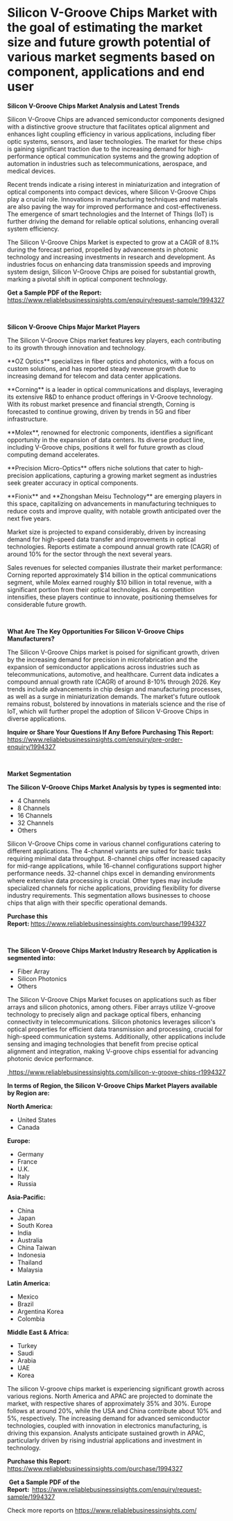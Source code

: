 <p><h1>Silicon V-Groove Chips Market with the goal of estimating the market size and future growth potential of various market segments based on component, applications and end user</h1></p><p><strong>Silicon V-Groove Chips Market Analysis and Latest Trends</strong></p>
<p><p>Silicon V-Groove Chips are advanced semiconductor components designed with a distinctive groove structure that facilitates optical alignment and enhances light coupling efficiency in various applications, including fiber optic systems, sensors, and laser technologies. The market for these chips is gaining significant traction due to the increasing demand for high-performance optical communication systems and the growing adoption of automation in industries such as telecommunications, aerospace, and medical devices.</p><p>Recent trends indicate a rising interest in miniaturization and integration of optical components into compact devices, where Silicon V-Groove Chips play a crucial role. Innovations in manufacturing techniques and materials are also paving the way for improved performance and cost-effectiveness. The emergence of smart technologies and the Internet of Things (IoT) is further driving the demand for reliable optical solutions, enhancing overall system efficiency.</p><p>The Silicon V-Groove Chips Market is expected to grow at a CAGR of 8.1% during the forecast period, propelled by advancements in photonic technology and increasing investments in research and development. As industries focus on enhancing data transmission speeds and improving system design, Silicon V-Groove Chips are poised for substantial growth, marking a pivotal shift in optical component technology.</p></p>
<p><strong>Get a Sample PDF of the Report:&nbsp;</strong> <a href="https://www.reliablebusinessinsights.com/enquiry/request-sample/1994327?utm_campaign=2221&utm_medium=2&utm_source=Github&utm_content=ia&utm_term=13022025&utm_id=silicon-v-groove-chips">https://www.reliablebusinessinsights.com/enquiry/request-sample/1994327</a></p>
<p>&nbsp;</p>
<p><strong>Silicon V-Groove Chips Major Market Players</strong></p>
<p><p>The Silicon V-Groove Chips market features key players, each contributing to its growth through innovation and technology. </p><p>**OZ Optics** specializes in fiber optics and photonics, with a focus on custom solutions, and has reported steady revenue growth due to increasing demand for telecom and data center applications. </p><p>**Corning** is a leader in optical communications and displays, leveraging its extensive R&D to enhance product offerings in V-Groove technology. With its robust market presence and financial strength, Corning is forecasted to continue growing, driven by trends in 5G and fiber infrastructure.</p><p>**Molex**, renowned for electronic components, identifies a significant opportunity in the expansion of data centers. Its diverse product line, including V-Groove chips, positions it well for future growth as cloud computing demand accelerates. </p><p>**Precision Micro-Optics** offers niche solutions that cater to high-precision applications, capturing a growing market segment as industries seek greater accuracy in optical components.</p><p>**Fionix** and **Zhongshan Meisu Technology** are emerging players in this space, capitalizing on advancements in manufacturing techniques to reduce costs and improve quality, with notable growth anticipated over the next five years.</p><p>Market size is projected to expand considerably, driven by increasing demand for high-speed data transfer and improvements in optical technologies. Reports estimate a compound annual growth rate (CAGR) of around 10% for the sector through the next several years. </p><p>Sales revenues for selected companies illustrate their market performance: Corning reported approximately $14 billion in the optical communications segment, while Molex earned roughly $10 billion in total revenue, with a significant portion from their optical technologies. As competition intensifies, these players continue to innovate, positioning themselves for considerable future growth.</p></p>
<p>&nbsp;</p>
<p><strong>What Are The Key Opportunities For Silicon V-Groove Chips Manufacturers?</strong></p>
<p><p>The Silicon V-Groove Chips market is poised for significant growth, driven by the increasing demand for precision in microfabrication and the expansion of semiconductor applications across industries such as telecommunications, automotive, and healthcare. Current data indicates a compound annual growth rate (CAGR) of around 8-10% through 2026. Key trends include advancements in chip design and manufacturing processes, as well as a surge in miniaturization demands. The market's future outlook remains robust, bolstered by innovations in materials science and the rise of IoT, which will further propel the adoption of Silicon V-Groove Chips in diverse applications.</p></p>
<p><strong>Inquire or Share Your Questions If Any Before Purchasing This Report:</strong> <a href="https://www.reliablebusinessinsights.com/enquiry/pre-order-enquiry/1994327?utm_campaign=2221&utm_medium=2&utm_source=Github&utm_content=ia&utm_term=13022025&utm_id=silicon-v-groove-chips">https://www.reliablebusinessinsights.com/enquiry/pre-order-enquiry/1994327</a></p>
<p>&nbsp;</p>
<p><strong>Market Segmentation</strong></p>
<p><strong>The Silicon V-Groove Chips Market Analysis by types is segmented into:</strong></p>
<p><ul><li>4 Channels</li><li>8 Channels</li><li>16 Channels</li><li>32 Channels</li><li>Others</li></ul></p>
<p><p>Silicon V-Groove Chips come in various channel configurations catering to different applications. The 4-channel variants are suited for basic tasks requiring minimal data throughput. 8-channel chips offer increased capacity for mid-range applications, while 16-channel configurations support higher performance needs. 32-channel chips excel in demanding environments where extensive data processing is crucial. Other types may include specialized channels for niche applications, providing flexibility for diverse industry requirements. This segmentation allows businesses to choose chips that align with their specific operational demands.</p></p>
<p><strong>Purchase this Report:&nbsp;</strong><a href="https://www.reliablebusinessinsights.com/purchase/1994327?utm_campaign=2221&utm_medium=2&utm_source=Github&utm_content=ia&utm_term=13022025&utm_id=silicon-v-groove-chips">https://www.reliablebusinessinsights.com/purchase/1994327</a></p>
<p>&nbsp;</p>
<p><strong>The Silicon V-Groove Chips Market Industry Research by Application is segmented into:</strong></p>
<p><ul><li>Fiber Array</li><li>Silicon Photonics</li><li>Others</li></ul></p>
<p><p>The Silicon V-Groove Chips Market focuses on applications such as fiber arrays and silicon photonics, among others. Fiber arrays utilize V-groove technology to precisely align and package optical fibers, enhancing connectivity in telecommunications. Silicon photonics leverages silicon's optical properties for efficient data transmission and processing, crucial for high-speed communication systems. Additionally, other applications include sensing and imaging technologies that benefit from precise optical alignment and integration, making V-groove chips essential for advancing photonic device performance.</p></p>
<p><a href="https://www.reliablebusinessinsights.com/silicon-v-groove-chips-r1994327?utm_campaign=2221&utm_medium=2&utm_source=Github&utm_content=ia&utm_term=13022025&utm_id=silicon-v-groove-chips">&nbsp;https://www.reliablebusinessinsights.com/silicon-v-groove-chips-r1994327</a></p>
<p><strong>In terms of Region, the Silicon V-Groove Chips Market Players available by Region are:</strong></p>
<p>
    <p> <strong> North America: </strong>
        <ul>
            <li>United States</li>
            <li>Canada</li>
        </ul>
        </p> 
    <p> <strong> Europe: </strong>
        <ul>
            <li>Germany</li>
            <li>France</li>
            <li>U.K.</li>
            <li>Italy</li>
            <li>Russia</li>
        </ul>
        </p> 
    <p> <strong> Asia-Pacific: </strong>
        <ul>
            <li>China</li>
            <li>Japan</li>
            <li>South Korea</li>
            <li>India</li>
            <li>Australia</li>
            <li>China Taiwan</li>
            <li>Indonesia</li>
            <li>Thailand</li>
            <li>Malaysia</li>
        </ul>
        </p> 
    <p> <strong> Latin America: </strong>
        <ul>
            <li>Mexico</li>
            <li>Brazil</li>
            <li>Argentina Korea</li>
            <li>Colombia</li>
        </ul>
        </p> 
    <p> <strong> Middle East & Africa: </strong>
        <ul>
            <li>Turkey</li>
            <li>Saudi</li>
            <li>Arabia</li>
            <li>UAE</li>
            <li>Korea</li>
        </ul>
    </p>
    </p>
<p><p>The silicon V-groove chips market is experiencing significant growth across various regions. North America and APAC are projected to dominate the market, with respective shares of approximately 35% and 30%. Europe follows at around 20%, while the USA and China contribute about 10% and 5%, respectively. The increasing demand for advanced semiconductor technologies, coupled with innovation in electronics manufacturing, is driving this expansion. Analysts anticipate sustained growth in APAC, particularly driven by rising industrial applications and investment in technology.</p></p>
<p><strong>Purchase this Report: </strong><a href="https://www.reliablebusinessinsights.com/purchase/1994327?utm_campaign=2221&utm_medium=2&utm_source=Github&utm_content=ia&utm_term=13022025&utm_id=silicon-v-groove-chips">https://www.reliablebusinessinsights.com/purchase/1994327</a></p>
<p>&nbsp;<strong>Get a Sample PDF of the Report:&nbsp;&nbsp;</strong><a href="https://www.reliablebusinessinsights.com/enquiry/request-sample/1994327?utm_campaign=2221&utm_medium=2&utm_source=Github&utm_content=ia&utm_term=13022025&utm_id=silicon-v-groove-chips">https://www.reliablebusinessinsights.com/enquiry/request-sample/1994327</a></p>
<p><strong></strong></p>
<p>Check more reports on <a href="https://www.reliablebusinessinsights.com/?utm_campaign=2221&utm_medium=2&utm_source=Github&utm_content=ia&utm_term=13022025&utm_id=silicon-v-groove-chips">https://www.reliablebusinessinsights.com/</a></p>